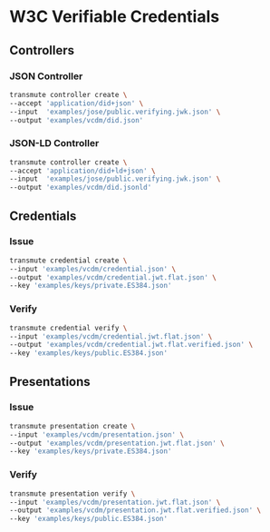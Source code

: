# W3C Verifiable Credentials

## Controllers

### JSON Controller

```sh
transmute controller create \
--accept 'application/did+json' \
--input  'examples/jose/public.verifying.jwk.json' \
--output 'examples/vcdm/did.json'
```

### JSON-LD Controller

```sh
transmute controller create \
--accept 'application/did+ld+json' \
--input  'examples/jose/public.verifying.jwk.json' \
--output 'examples/vcdm/did.jsonld'
```

## Credentials

### Issue

```sh
transmute credential create \
--input 'examples/vcdm/credential.json' \
--output 'examples/vcdm/credential.jwt.flat.json' \
--key 'examples/keys/private.ES384.json'
```

### Verify

```sh
transmute credential verify \
--input 'examples/vcdm/credential.jwt.flat.json' \
--output 'examples/vcdm/credential.jwt.flat.verified.json' \
--key 'examples/keys/public.ES384.json'
```

## Presentations

### Issue

```sh
transmute presentation create \
--input 'examples/vcdm/presentation.json' \
--output 'examples/vcdm/presentation.jwt.flat.json' \
--key 'examples/keys/private.ES384.json'
```

### Verify

```sh
transmute presentation verify \
--input 'examples/vcdm/presentation.jwt.flat.json' \
--output 'examples/vcdm/presentation.jwt.flat.verified.json' \
--key 'examples/keys/public.ES384.json'
```
